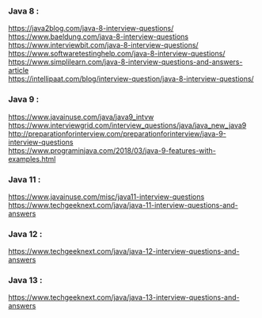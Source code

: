 ### Java 8 :
https://java2blog.com/java-8-interview-questions/ <br/>
https://www.baeldung.com/java-8-interview-questions <br/>
https://www.interviewbit.com/java-8-interview-questions/ <br/>
https://www.softwaretestinghelp.com/java-8-interview-questions/ <br/>
https://www.simplilearn.com/java-8-interview-questions-and-answers-article <br/>
https://intellipaat.com/blog/interview-question/java-8-interview-questions/ <br/>

### Java 9 :
https://www.javainuse.com/java/java9_intvw <br/>
https://www.interviewgrid.com/interview_questions/java/java_new_java9 <br/>
http://preparationforinterview.com/preparationforinterview/java-9-interview-questions <br/>
https://www.programinjava.com/2018/03/java-9-features-with-examples.html <br/>

### Java 11 :
https://www.javainuse.com/misc/java11-interview-questions <br/>
https://www.techgeeknext.com/java/java-11-interview-questions-and-answers <br/>

### Java 12 :
https://www.techgeeknext.com/java/java-12-interview-questions-and-answers

### Java 13 :
https://www.techgeeknext.com/java/java-13-interview-questions-and-answers
